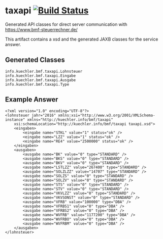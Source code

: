 # taxapi [![Build Status](https://travis-ci.org/admiralsmaster/taxapi.svg?branch=master)](https://travis-ci.org/admiralsmaster/taxapi)
Generated API classes for direct server communication with https://www.bmf-steuerrechner.de/

This artifact contains a xsd and the generated JAXB classes for the service answer.

## Generated Classes
```
info.kuechler.bmf.taxapi.Lohnsteuer
info.kuechler.bmf.taxapi.Eingabe
info.kuechler.bmf.taxapi.Ausgabe
info.kuechler.bmf.taxapi.Type
```

## Example Answer
```
<?xml version="1.0" encoding="UTF-8"?>
<lohnsteuer jahr="2016" xmlns:xsi="http://www.w3.org/2001/XMLSchema-instance" xmlns="http://kuechler.info/bmf/taxapi"
	xsi:schemaLocation="http://kuechler.info/bmf/taxapi taxapi.xsd">
	<eingaben>
		<eingabe name="STKL" value="1" status="ok" />
		<eingabe name="LZZ" value="1" status="ok" />
		<eingabe name="RE4" value="2500000" status="ok" />
	</eingaben>
	<ausgaben>
		<ausgabe name="BK" value="0" type="STANDARD" />
		<ausgabe name="BKS" value="0" type="STANDARD" />
		<ausgabe name="BKV" value="0" type="STANDARD" />
		<ausgabe name="LSTLZZ" value="267400" type="STANDARD" />
		<ausgabe name="SOLZLZZ" value="14707" type="STANDARD" />
		<ausgabe name="SOLZS" value="0" type="STANDARD" />
		<ausgabe name="SOLZV" value="0" type="STANDARD" />
		<ausgabe name="STS" value="0" type="STANDARD" />
		<ausgabe name="STV" value="0" type="STANDARD" />
		<ausgabe name="VKVLZZ" value="0" type="STANDARD" />
		<ausgabe name="VKVSONST" value="0" type="STANDARD" />
		<ausgabe name="VFRB" value="100000" type="DBA" />
		<ausgabe name="VFRBS1" value="0" type="DBA" />
		<ausgabe name="VFRBS2" value="0" type="DBA" />
		<ausgabe name="WVFRB" value="1177200" type="DBA" />
		<ausgabe name="WVFRBO" value="0" type="DBA" />
		<ausgabe name="WVFRBM" value="0" type="DBA" />
	</ausgaben>
</lohnsteuer>
```
